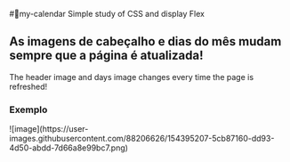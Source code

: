 #📆my-calendar
 Simple study of CSS and display Flex
 
<h2> As imagens de cabeçalho e dias do mês mudam sempre que a página é atualizada! </h2>
<p> The header image and days image changes every time the page is refreshed! </p>


<h3> Exemplo </h2>
![image](https://user-images.githubusercontent.com/88206626/154395207-5cb87160-dd93-4d50-abdd-7d66a8e99bc7.png)
